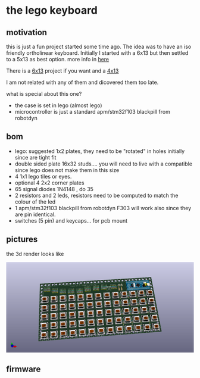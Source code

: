 the lego keyboard
=================

motivation
----------

this is just a fun project started some time ago.
The idea was to have an iso friendly ortholinear keyboard.
Initially I started with a 6x13 but then settled to a 5x13 as best option.
more info in [here](https://alin.elena.space/blog/keeblego/)


There is a [6x13](https://github.com/Kyrremann/index-tab) project if you want
and a [4x13](https://github.com/farfalleflickan/nack)

I am not related with any of them and dicovered them too late.

what is special about this one?

  * the case is set in lego (almost lego)
  * microcontroller is just a standard apm/stm32f103 blackpill from robotdyn


bom
---

 * lego: suggested 1x2 plates, they need to be "rotated" in holes initially since are tight fit
 * double sided plate 16x32 studs.... you will need to live with a compatible since lego does not make them in this size
 * 4 1x1 lego tiles or eyes.
 * optional 4 2x2 corner plates
 * 65 signal diodes 1N4148 , do 35
 * 2 resistors  and 2 leds, resistors need to be computed to match the colour of the led
 * 1 apm/stm32f103 blackpill from robotdyn F303 will work also since they are pin identical.
 * switches (5 pin) and keycaps... for pcb mount

pictures
--------

  the 3d render looks like

  ![3d render](pics/m65.png)


firmware
--------


